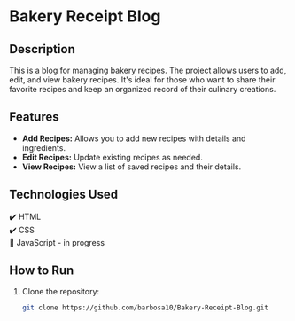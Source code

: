 # Bakery Receipt Blog

## Description

This is a blog for managing bakery recipes. The project allows users to add, edit, and view bakery recipes. It's ideal for those who want to share their favorite recipes and keep an organized record of their culinary creations.

## Features

- **Add Recipes:** Allows you to add new recipes with details and ingredients.
- **Edit Recipes:** Update existing recipes as needed.
- **View Recipes:** View a list of saved recipes and their details.

## Technologies Used

✔️ HTML <br>
✔️ CSS <br>
🏁 JavaScript - in progress

## How to Run

1. Clone the repository:
   ```bash
   git clone https://github.com/barbosa10/Bakery-Receipt-Blog.git
